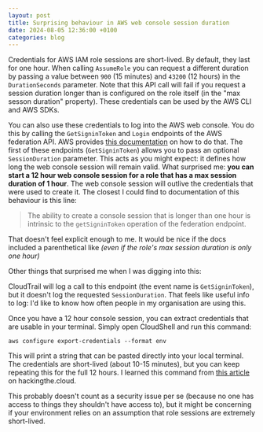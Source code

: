 ```yaml
---
layout: post
title: Surprising behaviour in AWS web console session duration
date: 2024-08-05 12:36:00 +0100
categories: blog
---
```


Credentials for AWS IAM role sessions are short-lived. By default, they last for
one hour. When calling `AssumeRole` you can request a different duration by 
passing a value between `900` (15 minutes) and `43200` (12 hours) in the 
`DurationSeconds` parameter. Note that this API call will fail if you request
a session duration longer than is configured on the role itself (in the "max
sesson duration" property). These credentials can be used by the AWS CLI and
AWS SDKs.

You can also use these credentials to log into the AWS web console. You do this
by calling the `GetSigninToken` and `Login` endpoints of the AWS federation API.
AWS provides [this documentation][fed-docs] on how to do that. The first of these
endpoints (`GetSigninToken`) allows you to pass an optional `SessionDuration`
parameter. This acts as you might expect: it defines how long the web console
session will remain valid. What surprised me: **you can start a 12 hour web
console session for a role that has a max session duration of 1 hour**. The web
console session will outlive the credentials that were used to create it. The
closest I could find to documentation of this behaviour is this line:

> The ability to create a console session that is longer than one hour is 
> intrinsic to the `getSigninToken` operation of the federation endpoint.

That doesn't feel explicit enough to me. It would be nice if the docs included
a parenthetical like _(even if the role's max session duration is only one hour)_

Other things that surprised me when I was digging into this:

CloudTrail will log a call to this endpoint (the event name is `GetSigninToken`),
but it doesn't log the requested `SessionDuration`. That feels like useful info
to log: I'd like to know how often people in my organisation are using this.

Once you have a 12 hour console session, you can extract credentials that are
usable in your terminal. Simply open CloudShell and run this command: 

    aws configure export-credentials --format env

This will print a string that can be pasted directly into your local terminal.
The credentials are short-lived (about 10-15 minutes), but you can keep repeating
this for the full 12 hours. I learned this command from [this article][htc] on
hackingthe.cloud. 

This probably doesn't count as a security issue per se (because no one has access
to things they shouldn't have access to), but it might be concerning if your
environment relies on an assumption that role sessions are extremely short-lived.

[fed-docs]: https://docs.aws.amazon.com/IAM/latest/UserGuide/id_roles_providers_enable-console-custom-url.html
[htc]: https://hackingthe.cloud/aws/post_exploitation/get_iam_creds_from_console_session/
